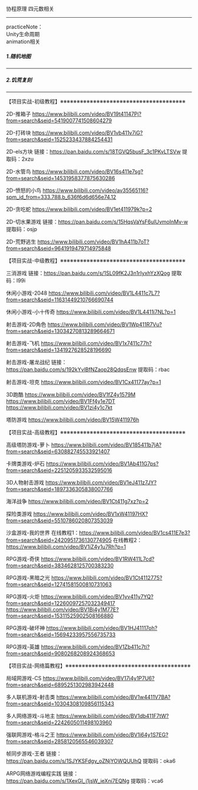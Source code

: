 协程原理
四元数相关

---
practiceNote：  
Unity生命周期  
animation相关  


##### 1.随机地图

---

##### 2.饥荒复刻


---
【项目实战-初级教程】※※※※※※※※※※※※※※※※※※※※※※※※※※※※※※※※※※※※※※

2D-推箱子
https://www.bilibili.com/video/BV19t41147Pj?from=search&seid=5419007741508604279

2D-打砖块
https://www.bilibili.com/video/BV1vb411v7iG?from=search&seid=1525233437884254431

2D-els方块
链接：https://pan.baidu.com/s/18TGVQ5busF_3c1PKvLTSVw
提取码：2xzu   

2D-水管鸟
https://www.bilibili.com/video/BV16s411e7sg?from=search&seid=14531958377875630286

2D-愤怒的小鸟
https://www.bilibili.com/video/av35565116?spm_id_from=333.788.b_636f6d6d656e74.12

2D-贪吃蛇
https://www.bilibili.com/video/BV1et411979k?p=2   

2D-切水果游戏
链接：https://pan.baidu.com/s/15HqsVaYsF6ulUvmoInMv-w
提取码：osjp

2D-荒野逃生
https://www.bilibili.com/video/BV1hA411b7oT?from=search&seid=9641919479714975848


【项目实战-中级教程】※※※※※※※※※※※※※※※※※※※※※※※※※※※※※※※※※※※※※※

三消游戏
链接：https://pan.baidu.com/s/1SL09fK2J3n1rIyxhYzXQog
提取码：l99i

休闲小游戏-2048
https://www.bilibili.com/video/BV1L4411c7L7?from=search&seid=11631449210766690744

休闲小游戏-小十传奇
https://www.bilibili.com/video/BV1L4411i7NL?p=1

射击游戏-2D角色
https://www.bilibili.com/video/BV1Wp411R7Vu?from=search&seid=13034270813289664671

射击游戏-飞机
https://www.bilibili.com/video/BV1x7411c77h?from=search&seid=1341927628528196690

射击游戏-屠龙战纪
链接：https://pan.baidu.com/s/192kYvlBfNZaop28QdqsEnw
提取码：rbac

射击游戏-坦克
https://www.bilibili.com/video/BV1Cx41177ay?p=1

3D跑酷
https://www.bilibili.com/video/BV1fZ4y1579M
https://www.bilibili.com/video/BV1Ff4y1e7DT
https://www.bilibili.com/video/BV1zi4y1c7kt

塔防游戏
https://www.bilibili.com/video/BV15W411976h


【项目实战-高级教程】※※※※※※※※※※※※※※※※※※※※※※※※※※※※※※※※※※※※※※

高级塔防游戏-萝卜
https://www.bilibili.com/video/BV185411b7jA?from=search&seid=630882745533921407

卡牌类游戏-炉石
https://www.bilibili.com/video/BV1Ab411G7ps?from=search&seid=2251205933532595016

3D人物射击游戏
https://www.bilibili.com/video/BV1eJ411z7JY?from=search&seid=1897336305838007766

海洋战争
https://www.bilibili.com/video/BV1Ct411g7xz?p=2

探险类游戏
https://www.bilibili.com/video/BV1xW41197HX?from=search&seid=5510786020807353039

沙盒游戏-我的世界
在线教程1：https://www.bilibili.com/video/BV1cs411E7e3?from=search&seid=2420951736130774905
在线教程2：https://www.bilibili.com/video/BV1iZ4y1u7Rh?p=1

RPG游戏-奇侠
https://www.bilibili.com/video/BV1RW411L7cd?from=search&seid=3834628125700383230

RPG游戏-黑暗之光
https://www.bilibili.com/video/BV1Ct4112775?from=search&seid=12741581500810731063

RPG游戏-火炬
https://www.bilibili.com/video/BV1yv411y7YQ?from=search&seid=12260097257032349417
https://www.bilibili.com/video/BV1Bi4y1M77E?from=search&seid=15311525902508166880

RPG游戏-破坏神
https://www.bilibili.com/video/BV1HJ41117oh?from=search&seid=15694233957556735733

RPG游戏-英雄
https://www.bilibili.com/video/BV1Zb411c7ti?from=search&seid=9080268208924368653


【项目实战-网络篇教程】※※※※※※※※※※※※※※※※※※※※※※※※※※※※※※※※※※※※※※

局域网游戏-CS
https://www.bilibili.com/video/BV17i4y1P7U6?from=search&seid=6895251302983942448

多人联机游戏-射击类
https://www.bilibili.com/video/BV1w4411V7BA?from=search&seid=10304308109856115343

多人网络游戏-斗地主
https://www.bilibili.com/video/BV1db411F7tW?from=search&seid=2242605011498103960

强联网游戏-格斗之王
https://www.bilibili.com/video/BV1i64y1S7EG?from=search&seid=2858120565546039307

帧同步游戏-王者
链接：https://pan.baidu.com/s/1SJYKSFdgy_oZNjYOWQUUhQ
提取码：oka6

ARPG网络游戏编程实践
链接：https://pan.baidu.com/s/1XexGI_j1jsW_ieXni7EQNg
提取码：vca6

